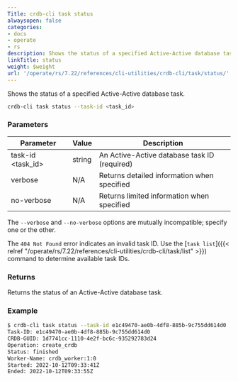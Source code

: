 ```yaml
---
Title: crdb-cli task status
alwaysopen: false
categories:
- docs
- operate
- rs
description: Shows the status of a specified Active-Active database task.
linkTitle: status
weight: $weight
url: '/operate/rs/7.22/references/cli-utilities/crdb-cli/task/status/'
---
```


Shows the status of a specified Active-Active database task.

```sh
crdb-cli task status --task-id <task_id>
```

### Parameters

| Parameter           | Value  | Description                         |
|---------------------|--------|-------------------------------------|
| task-id \<task_id\>  | string | An Active-Active database task ID (required) |
| verbose              | N/A    | Returns detailed information when specified |
| no-verbose           | N/A    | Returns limited information when specified |

The `--verbose` and `--no-verbose` options are mutually incompatible; specify one or the other.

The `404 Not Found` error indicates an invalid task ID.  Use the [`task list`]({{< relref "/operate/rs/7.22/references/cli-utilities/crdb-cli/task/list" >}}) command to determine available task IDs.

### Returns

Returns the status of an Active-Active database task.

### Example

```sh
$ crdb-cli task status --task-id e1c49470-ae0b-4df8-885b-9c755dd614d0
Task-ID: e1c49470-ae0b-4df8-885b-9c755dd614d0
CRDB-GUID: 1d7741cc-1110-4e2f-bc6c-935292783d24
Operation: create_crdb
Status: finished
Worker-Name: crdb_worker:1:0
Started: 2022-10-12T09:33:41Z
Ended: 2022-10-12T09:33:55Z
```
